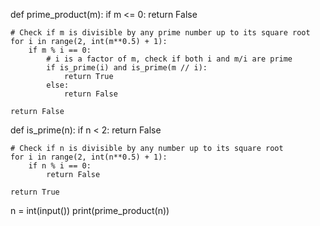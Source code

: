
def prime_product(m):
    if m <= 0:
        return False

    # Check if m is divisible by any prime number up to its square root
    for i in range(2, int(m**0.5) + 1):
        if m % i == 0:
            # i is a factor of m, check if both i and m/i are prime
            if is_prime(i) and is_prime(m // i):
                return True
            else:
                return False

    return False


def is_prime(n):
    if n < 2:
        return False

    # Check if n is divisible by any number up to its square root
    for i in range(2, int(n**0.5) + 1):
        if n % i == 0:
            return False

    return True

n = int(input())
print(prime_product(n))
